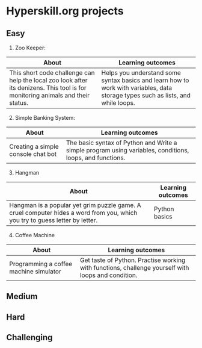 # Hyperskill.org projects

## Easy

1. Zoo Keeper:

|About |Learning outcomes |
|------|------------------|
|This short code challenge can help the local zoo look after its denizens. This tool is for monitoring animals and their status.|Helps you understand some syntax basics and learn how to work with variables, data storage types such as lists, and while loops.|

2. Simple Banking System:

|About |Learning outcomes |
|------|------------------|
|Creating a simple console chat bot |The basic syntax of Python and Write a simple program using variables, conditions, loops, and functions.|


3. Hangman

|About |Learning outcomes |
|------|------------------|
|Hangman is a popular yet grim puzzle game. A cruel computer hides a word from you, which you try to guess letter by letter.|Python basics|

4. Coffee Machine

|About |Learning outcomes |
|------|------------------|
|Programming a coffee machine simulator| Get taste of Python. Practise working with functions, challenge yourself with loops and condition.

## Medium


## Hard


## Challenging


